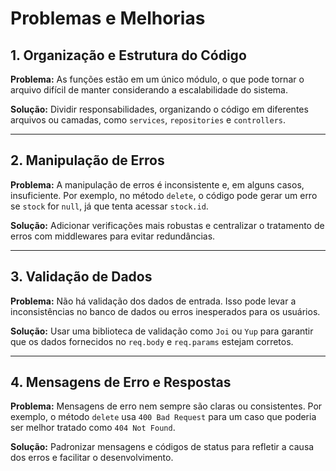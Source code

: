 # Problemas e Melhorias

## 1. Organização e Estrutura do Código
**Problema:**
As funções estão em um único módulo, o que pode tornar o arquivo difícil de manter considerando a escalabilidade do sistema.

**Solução:**
Dividir responsabilidades, organizando o código em diferentes arquivos ou camadas, como `services`, `repositories` e `controllers`.

---

## 2. Manipulação de Erros
**Problema:**
A manipulação de erros é inconsistente e, em alguns casos, insuficiente. Por exemplo, no método `delete`, o código pode gerar um erro se `stock` for `null`, já que tenta acessar `stock.id`.

**Solução:**
Adicionar verificações mais robustas e centralizar o tratamento de erros com middlewares para evitar redundâncias.

---

## 3. Validação de Dados
**Problema:**
Não há validação dos dados de entrada. Isso pode levar a inconsistências no banco de dados ou erros inesperados para os usuários.

**Solução:**
Usar uma biblioteca de validação como `Joi` ou `Yup` para garantir que os dados fornecidos no `req.body` e `req.params` estejam corretos.

---

## 4. Mensagens de Erro e Respostas
**Problema:**
Mensagens de erro nem sempre são claras ou consistentes. Por exemplo, o método `delete` usa `400 Bad Request` para um caso que poderia ser melhor tratado como `404 Not Found`.

**Solução:**
Padronizar mensagens e códigos de status para refletir a causa dos erros e facilitar o desenvolvimento.
